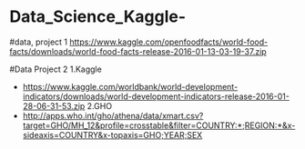 # Data_Science_Kaggle-

#data, project 1
https://www.kaggle.com/openfoodfacts/world-food-facts/downloads/world-food-facts-release-2016-01-13-03-19-37.zip

#Data Project 2
1.Kaggle
  - https://www.kaggle.com/worldbank/world-development-indicators/downloads/world-development-indicators-release-2016-01-28-06-31-53.zip
2.GHO 
  - http://apps.who.int/gho/athena/data/xmart.csv?target=GHO/MH_12&profile=crosstable&filter=COUNTRY:*;REGION:*&x-sideaxis=COUNTRY&x-topaxis=GHO;YEAR;SEX

